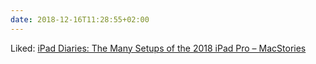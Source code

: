 ```yaml
---
date: 2018-12-16T11:28:55+02:00
---
```


Liked: [iPad Diaries: The Many Setups of the 2018 iPad Pro – MacStories](https://www.macstories.net/ipad-diaries/ipad-diaries-the-many-setups-of-the-2018-ipad-pro/)
